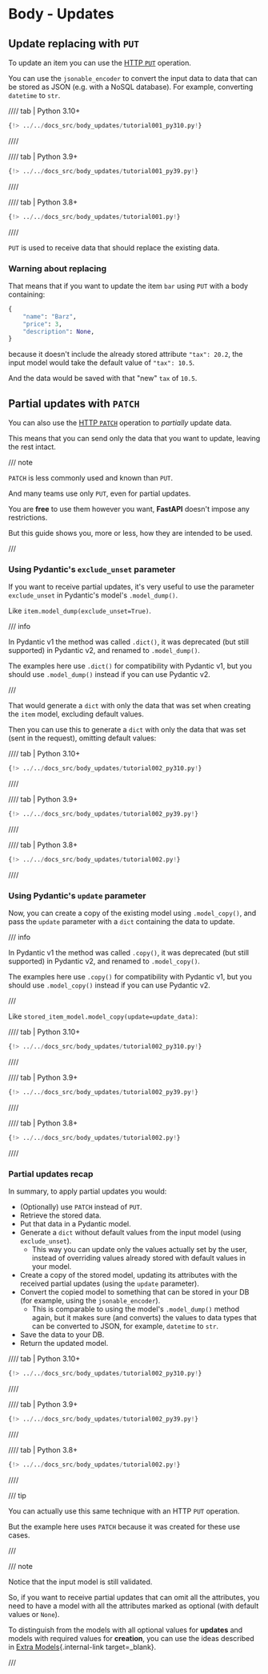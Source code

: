 # Body - Updates

## Update replacing with `PUT`

To update an item you can use the <a href="https://developer.mozilla.org/en-US/docs/Web/HTTP/Methods/PUT" class="external-link" target="_blank">HTTP `PUT`</a> operation.

You can use the `jsonable_encoder` to convert the input data to data that can be stored as JSON (e.g. with a NoSQL database). For example, converting `datetime` to `str`.

//// tab | Python 3.10+

```Python hl_lines="28-33"
{!> ../../docs_src/body_updates/tutorial001_py310.py!}
```

////

//// tab | Python 3.9+

```Python hl_lines="30-35"
{!> ../../docs_src/body_updates/tutorial001_py39.py!}
```

////

//// tab | Python 3.8+

```Python hl_lines="30-35"
{!> ../../docs_src/body_updates/tutorial001.py!}
```

////

`PUT` is used to receive data that should replace the existing data.

### Warning about replacing

That means that if you want to update the item `bar` using `PUT` with a body containing:

```Python
{
    "name": "Barz",
    "price": 3,
    "description": None,
}
```

because it doesn't include the already stored attribute `"tax": 20.2`, the input model would take the default value of `"tax": 10.5`.

And the data would be saved with that "new" `tax` of `10.5`.

## Partial updates with `PATCH`

You can also use the <a href="https://developer.mozilla.org/en-US/docs/Web/HTTP/Methods/PATCH" class="external-link" target="_blank">HTTP `PATCH`</a> operation to *partially* update data.

This means that you can send only the data that you want to update, leaving the rest intact.

/// note

`PATCH` is less commonly used and known than `PUT`.

And many teams use only `PUT`, even for partial updates.

You are **free** to use them however you want, **FastAPI** doesn't impose any restrictions.

But this guide shows you, more or less, how they are intended to be used.

///

### Using Pydantic's `exclude_unset` parameter

If you want to receive partial updates, it's very useful to use the parameter `exclude_unset` in Pydantic's model's `.model_dump()`.

Like `item.model_dump(exclude_unset=True)`.

/// info

In Pydantic v1 the method was called `.dict()`, it was deprecated (but still supported) in Pydantic v2, and renamed to `.model_dump()`.

The examples here use `.dict()` for compatibility with Pydantic v1, but you should use `.model_dump()` instead if you can use Pydantic v2.

///

That would generate a `dict` with only the data that was set when creating the `item` model, excluding default values.

Then you can use this to generate a `dict` with only the data that was set (sent in the request), omitting default values:

//// tab | Python 3.10+

```Python hl_lines="32"
{!> ../../docs_src/body_updates/tutorial002_py310.py!}
```

////

//// tab | Python 3.9+

```Python hl_lines="34"
{!> ../../docs_src/body_updates/tutorial002_py39.py!}
```

////

//// tab | Python 3.8+

```Python hl_lines="34"
{!> ../../docs_src/body_updates/tutorial002.py!}
```

////

### Using Pydantic's `update` parameter

Now, you can create a copy of the existing model using `.model_copy()`, and pass the `update` parameter with a `dict` containing the data to update.

/// info

In Pydantic v1 the method was called `.copy()`, it was deprecated (but still supported) in Pydantic v2, and renamed to `.model_copy()`.

The examples here use `.copy()` for compatibility with Pydantic v1, but you should use `.model_copy()` instead if you can use Pydantic v2.

///

Like `stored_item_model.model_copy(update=update_data)`:

//// tab | Python 3.10+

```Python hl_lines="33"
{!> ../../docs_src/body_updates/tutorial002_py310.py!}
```

////

//// tab | Python 3.9+

```Python hl_lines="35"
{!> ../../docs_src/body_updates/tutorial002_py39.py!}
```

////

//// tab | Python 3.8+

```Python hl_lines="35"
{!> ../../docs_src/body_updates/tutorial002.py!}
```

////

### Partial updates recap

In summary, to apply partial updates you would:

* (Optionally) use `PATCH` instead of `PUT`.
* Retrieve the stored data.
* Put that data in a Pydantic model.
* Generate a `dict` without default values from the input model (using `exclude_unset`).
    * This way you can update only the values actually set by the user, instead of overriding values already stored with default values in your model.
* Create a copy of the stored model, updating its attributes with the received partial updates (using the `update` parameter).
* Convert the copied model to something that can be stored in your DB (for example, using the `jsonable_encoder`).
    * This is comparable to using the model's `.model_dump()` method again, but it makes sure (and converts) the values to data types that can be converted to JSON, for example, `datetime` to `str`.
* Save the data to your DB.
* Return the updated model.

//// tab | Python 3.10+

```Python hl_lines="28-35"
{!> ../../docs_src/body_updates/tutorial002_py310.py!}
```

////

//// tab | Python 3.9+

```Python hl_lines="30-37"
{!> ../../docs_src/body_updates/tutorial002_py39.py!}
```

////

//// tab | Python 3.8+

```Python hl_lines="30-37"
{!> ../../docs_src/body_updates/tutorial002.py!}
```

////

/// tip

You can actually use this same technique with an HTTP `PUT` operation.

But the example here uses `PATCH` because it was created for these use cases.

///

/// note

Notice that the input model is still validated.

So, if you want to receive partial updates that can omit all the attributes, you need to have a model with all the attributes marked as optional (with default values or `None`).

To distinguish from the models with all optional values for **updates** and models with required values for **creation**, you can use the ideas described in [Extra Models](extra-models.md){.internal-link target=_blank}.

///
